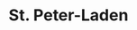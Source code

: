 ---
title: "St. Peter-Laden"
url: /sankt-peter-ording/st-peter-laden-dorfstrasse/
shop: Andenken
---